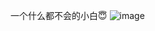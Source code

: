 一个什么都不会的小白😇
![image](https://github.com/user-attachments/assets/70b9f144-9fc1-4892-af91-4eec817e41cf)
